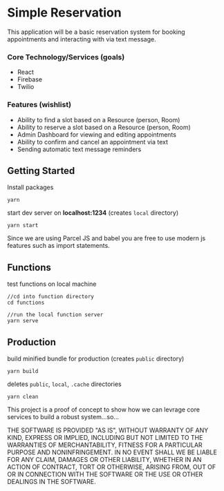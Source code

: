 # Simple Reservation

This application will be a basic reservation system for booking appointments and interacting with via text message.

### Core Technology/Services (goals)
* React
* Firebase
* Twilio

### Features (wishlist)
* Ability to find a slot based on a Resource (person, Room)
* Ability to reserve a slot based on a Resource (person, Room)
* Admin Dashboard for viewing and editing appointments
* Ability to confirm and cancel an appointment via text
* Sending automatic text message reminders
 

## Getting Started

Install packages 
```
yarn
```

start dev server on **localhost:1234** (creates `local` directory)
```
yarn start
```

Since we are using Parcel JS and babel you are free to use modern js features such as import statements.

## Functions

test functions on local machine
```
//cd into function directory
cd functions

//run the local function server
yarn serve
```


## Production

build minified bundle for production (creates `public` directory)
```
yarn build
```

deletes `public`, `local`, `.cache` directories
```
yarn clean
```


This project is a proof of concept to show how we can levrage core services to build a robust system...so...

THE SOFTWARE IS PROVIDED "AS IS", WITHOUT WARRANTY OF ANY KIND, EXPRESS OR IMPLIED, INCLUDING BUT NOT LIMITED TO THE WARRANTIES OF MERCHANTABILITY, FITNESS FOR A PARTICULAR PURPOSE AND NONINFRINGEMENT. IN NO EVENT SHALL WE BE LIABLE FOR ANY CLAIM, DAMAGES OR OTHER LIABILITY, WHETHER IN AN ACTION OF CONTRACT, TORT OR OTHERWISE, ARISING FROM, OUT OF OR IN CONNECTION WITH THE SOFTWARE OR THE USE OR OTHER DEALINGS IN THE SOFTWARE.
